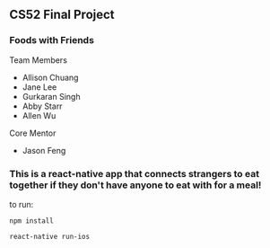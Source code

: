 ## CS52 Final Project
### Foods with Friends

Team Members

* Allison Chuang
* Jane Lee
* Gurkaran Singh
* Abby Starr
* Allen Wu

Core Mentor

* Jason Feng

### This is a react-native app that connects strangers to eat together if they don't have anyone to eat with for a meal!

to run:

`npm install`

`react-native run-ios`
